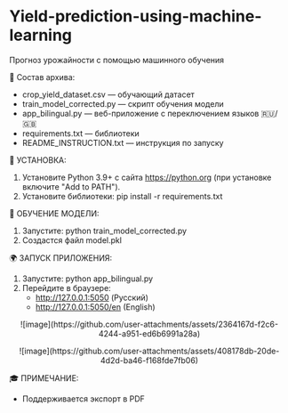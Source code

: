 # Yield-prediction-using-machine-learning
Прогноз урожайности с помощью машинного обучения



📁 Состав архива:
- crop_yield_dataset.csv — обучающий датасет
- train_model_corrected.py — скрипт обучения модели
- app_bilingual.py — веб-приложение с переключением языков 🇷🇺/🇬🇧
- requirements.txt — библиотеки
- README_INSTRUCTION.txt — инструкция по запуску

🔧 УСТАНОВКА:
1. Установите Python 3.9+ с сайта https://python.org (при установке включите "Add to PATH").
2. Установите библиотеки:
   pip install -r requirements.txt

🧠 ОБУЧЕНИЕ МОДЕЛИ:
1. Запустите:
   python train_model_corrected.py
2. Создастся файл model.pkl

🌍 ЗАПУСК ПРИЛОЖЕНИЯ:
1. Запустите:
   python app_bilingual.py
2. Перейдите в браузере:
   - http://127.0.0.1:5050 (Русский)
   - http://127.0.0.1:5050/en (English)
<p align="center">
![image](https://github.com/user-attachments/assets/2364167d-f2c6-4244-a951-ed6b6991a28a)
</p>
<p align="center">
![image](https://github.com/user-attachments/assets/408178db-20de-4d2d-ba46-f168fde7fb06)
</p>




🎓 ПРИМЕЧАНИЕ:
- Поддерживается экспорт в PDF
